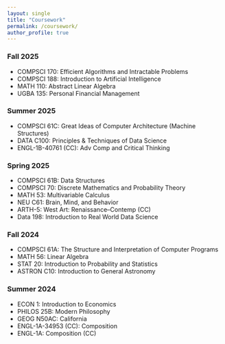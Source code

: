 ```yaml
---
layout: single
title: "Coursework"
permalink: /coursework/
author_profile: true
---
```


### Fall 2025

- COMPSCI 170: Efficient Algorithms and Intractable Problems
- COMPSCI 188: Introduction to Artificial Intelligence
- MATH 110: Abstract Linear Algebra
- UGBA 135: Personal Financial Management

### Summer 2025

- COMPSCI 61C: Great Ideas of Computer Architecture (Machine Structures)
- DATA C100: Principles & Techniques of Data Science
- ENGL-1B-40761 (CC): Adv Comp and Critical Thinking

### Spring 2025

- COMPSCI 61B: Data Structures
- COMPSCI 70: Discrete Mathematics and Probability Theory
- MATH 53: Multivariable Calculus
- NEU C61: Brain, Mind, and Behavior
- ARTH-5: West Art: Renaissance–Contemp (CC)
- Data 198: Introduction to Real World Data Science

### Fall 2024

- COMPSCI 61A: The Structure and Interpretation of Computer Programs
- MATH 56: Linear Algebra
- STAT 20: Introduction to Probability and Statistics
- ASTRON C10: Introduction to General Astronomy

### Summer 2024

- ECON 1: Introduction to Economics
- PHILOS 25B: Modern Philosophy
- GEOG N50AC: California
- ENGL-1A-34953 (CC): Composition
- ENGL-1A: Composition (CC)
